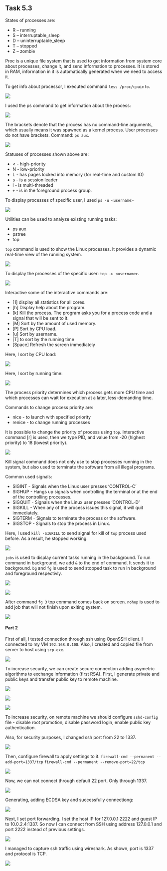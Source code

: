 ## Task 5.3

States of processes are:

* R – running
* S – interruptable_sleep
* D – uninterruptable_sleep
* T – stopped
* Z – zombie

Proc is a unique file system that is used to get information from system core about processes, change it, and send information to processes. It is stored in RAM, information in it is automatically generated when we need to access it.

To get info about processor, I executed command `less /proc/cpuinfo`.

<p><img src="./screenshots/cpu_info.png"></p>

I used the ps command to get information about the process:

<p><img src="./screenshots/ps.png"></p>

The brackets denote that the process has no command-line arguments, which usually means it was spawned as a kernel process. User processes do not have brackets. 
Command: `ps aux`.

<p><img src="./screenshots/kernel_ps.png"></p>

Statuses of processes shown above are:

* < - high-priority 
* N - low-priority 
* L - has pages locked into memory (for real-time and custom IO)
* s - is a session leader
* l - is multi-threaded 
* `+` - is in the foreground process group.

To display processes of specific user, I used `ps -u <username>`

<p><img src="./screenshots/user_processes.png"></p>


Utilities can be used to analyze existing running tasks:

* ps aux
* pstree
* top

`top` command is used to show the Linux processes. It provides a dynamic real-time view of the running system.

<p><img src="./screenshots/top.png"></p>

To display the processes of the specific user: `top -u <username>`.

<p><img src="./screenshots/top_user.png"></p>

Interactive some of the interactive commands are:

* [1] display all statistics for all cores.
* [h] Display help about the program.
* [k] Kill the process. The program asks you for a process code and a signal that will be sent to it.
* [M] Sort by the amount of used memory.
* [P] Sort by CPU load.
* [u] Sort by username.
* [T] to sort by the running time
* [Space] Refresh the screen immediately 

Here, I sort by CPU load:

<p><img src="./screenshots/top_p.png"></p>

Here, I sort by running time:

<p><img src="./screenshots/top_t.png"></p>

The process priority determines which process gets more CPU time and which processes can wait for execution at a later, less-demanding time.

Commands to change process priority are:

* nice <value> <command> - to launch with specified priority
* renice - to change running processes

It is possible to change the priority of process using `top`. Interactive command [r] is used, then we type PID, and value from -20 (highest priority) to 18 (lowest priority).

<p><img src="./screenshots/prior.png"></p>

Kill signal command does not only use to stop processes running in the system, but also used to terminate the software from all illegal programs.

Common used signals:
* SIGINT - Signals when the Linux user presses ‘CONTROL-C’
* SIGHUP - Hangs up signals when controlling the terminal or at the end of the controlling processes.
* SIGQUIT	- Signals when the Linux user presses ‘CONTROL-D’
* SIGKILL - When any of the process issues this signal, it will quit immediately.
* SIGTERM	- Signals to terminate the process or the software.
* SIGSTOP	- Signals to stop the process in Linux.

Here, I used `kill -SIGKILL` to send signal for kill of `top` process used before. As a result, he stopped working. 

<p><img src="./screenshots/kill.png"></p>

`jobs` is used to display current tasks running in the background. To run command in background, we add `&` to the end of command. It sends it to background.
`bg` and `fg` is used to send stopped task to run in background and foreground respectivly.

<p><img src="./screenshots/jobs.png"></p>

<p><img src="./screenshots/bg.png"></p>

After command `fg 3` top command comes back on screen.
`nohup` is used to add job that will not finish upon exiting system.

<p><img src="./screenshots/nohup.png"></p>

#### Part 2

First of all, I tested connection through ssh using OpenSSH client. I connected to my VM `192.168.0.108`. Also, I created and copied file from server to host using `scp.exe`.

<p><img src="./screenshots/ssh1.png"></p>

To increase security, we can create secure connection adding asymetric algorithms to exchange information (first RSA).
First, I generate private and public keys and transfer public key to remote machine.

<p><img src="./screenshots/alg11.png"></p>

<p><img src="./screenshots/alg12.png"></p>

<p><img src="./screenshots/alg13.png"></p>

To increase security, on remote machine we should configure `sshd-config` file - disable root promotion, disable password login, enable public key authentication.

Also, for security purposes, I changed ssh port from 22 to 1337.

<p><img src="./screenshots/chport.png"></p>

Then, configure firewall to apply settings to it.
`firewall-cmd --permanent --add-port=1337/tcp`
`firewall-cmd --permanent --remove-port=22/tcp`

<p><img src="./screenshots/1337.png"></p>

Now, we can not connect through default 22 port. Only through 1337.

<p><img src="./screenshots/alg1_fin.png"></p>

Generating, adding ECDSA key and successfully connectiong:

<p><img src="./screenshots/ecdsa.png"></p>

Next, I set port forwarding. I set the host IP for 127.0.0.1:2222 and guest IP to 10.0.2.4:1337. So now I can connect from SSH using address 127.0.0.1 and port 2222 instead of previous settings.

<p><img src="./screenshots/forwarding.png"></p>

I managed to capture ssh traffic using wireshark. As shown, port is 1337 and protocol is TCP.

<p><img src="./screenshots/wireshark_ssh.png"></p>